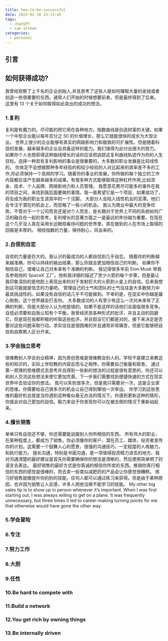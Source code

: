 ```yaml
---
title: how-to-be-successful
date: 2023-02-10 23:13:45
tags:
  - chatGPT
  - sam altman
categories:
  - personal
---
```


## 引言

## 如何获得成功?

我曾经观察了上千名的企业创始人,并且思考了这些人是如何赚取大量的金钱或者创造一些很重要的东西。通常人们开始的时候想要前者，但是最终得到了后者。
这里有 13 个关于如何取得如此突出的成功的想法。

### 1.复利

复利是有魔力的。尽可能的把它用在各种地方。指数曲线是创造财富的关键。如果一个中型企业能以每年百分之 50 的价值增长，那么它就能很快的成长为大型企业。
世界上很少的企业能够有真实的网路影响力和极致的可扩展性。但是随着科技的发展，越来越多的企业会具备这样的能力。我们值得为此付出很大的努力。
如果你个人也想获得这种曲线增长的话你应该把追踪这复利曲线轨迹作为你的人生目标。选择一种具有复利影响的事业是很重要的，大多数的职业发展是比较线性的。
你肯定不会想做那种多年经验的和较少经验的人对比起来的效率差不多的工作,你必须保持一个高频的学习。随着你的事业的发展，你所做的每个独立的工作内容都应该产生越来越多的成果。有很多种方式能够取得这种杠杆作用,比如资金、技术、个人品牌、网络影响力和人员管理。
我愿意花费尽可能多的事件在我的项目之间，来找到我后面要做的事情。我一直希望它是一个项目，如果成功了，将会成为我的职业生涯其中的一个注脚。
大部分人会陷入线性机会的泥潭。他们会专注于潜在的机会上，而忽略了一些小的机会。
我认为商业中最大的竞争优势，不管对于一个公司而言还是对个人而言，是长期对于世界上不同的系统如何广泛的融合在一起的思考。复利增长的显著方面之一是最远的年份越为重要。在现在这个几乎没人真在采用长远眼观看待问题的世界里，真在做到的人在市场上取得的回报是丰厚的。
相信指数的力量，保持耐心，风会来的。

### 2.自信到自恋

自信的力量是巨大的。我认识的最成功的人都自信到几乎自恋。
随着你的判断越来越准确，你可以持续的输出结果，那么你就会更加相信自己的判断。
如果你不相信自己，很难让自己对未来有个准确的判断。
我记得很多年前 Elon Musk 带我去参观他的 SpaceX 工厂。他和我详细的描述了至少火箭的每个步骤，但是最让我印象深刻的是他脸上表现出来的对于发射巨大的火箭到火星上的自信。后来我想到这可能就是信念的力量吧。
管理自己的士气和团队的士气往往是大多数努力中最具挑战性的。如果没有自信的话几乎不可能做到。不幸的是，在现实中你越是雄心勃勃，这个世界越会打击你。
大多数成功的人有至少有这么一次对未来有了正确的判断，但是大部分人认为他是错的。如果不是这样的话他们会面临很多竞争。
自信必须要和自我认知有个平衡。我曾经厌恶各种形式的批评，并且主动的回避它。但是现在我都积极的听取这些批评，并且假设它们都是对的，接下来决定是否要对这些问题采取行动。求实往往是很困难的并且通常非常痛苦，但是它能够把自信和自欺欺人区分开来。

### 3.学会独立思考

很难教别人学会创业精神，因为原创思维是很难教会别人的。学校不是建立来教这些的知识的，实际上学校教的内容反而与之相悖。你需要自己衡量和取舍。
通过第一原理的思维模式去思考并且得到一些新的想法的过程是很有意思的，你还可以和别人交流这些想法来使它更加完善。下一步我们需要找到便捷快速的方式在现实世界中去验证你的想法。
我可以失败很多次，但是我只需要对一次，这是企业家的思维。你需要给自己很多次的机会让自己得到哪怕一次幸运。
你学习到这些思维的最好机会就是当你遇到这种看似毫无办法的情况下。你遇到更新这种的情形，你就会对自己更加的自信。毅力来自于你发现你可以在被击倒的情况下重新站起来。

### 4.擅长销售

单单只有自信还不够，你还需要能说服别人你所相信的东西。
所有伟大的职业，在某种程度上，都成为了销售。你必须像你的客户、潜在员工、媒体、投资者宣传你的计划。这需要一个鼓舞人心的愿景，很强的沟通技巧，一定程度的人格魅力，和执行能力。
擅长沟通，特别是书面沟通，是一项值得投资精力进去的地方。我对沟通清楚的最好建议是首先你需要确保你的想法是清晰的，然后使用简单明了的语言去表达。
最好销售的最好方式是你真诚的相信你所卖的东西。推销你真行相信的东西的感觉是很棒的，而去卖一些类似减肥药的产品会让你感觉很糟糕。
练习好销售就像提升你的别的技能，任何人都可以通过练习来获得。但是由于某种原因，也许因为销售让人反感，许多人把他当做不能学习的技能。
My other big sales tip is to show up in person whenever it’s important. When I was first starting out, I was always willing to get on a plane. It was frequently unnecessary, but three times it led to career-making turning points for me that otherwise would have gone the other way.

### 5.学会冒险

### 6.专注

### 7.努力工作

### 8.大胆

### 9.任性

### 10.Be hard to compete with

### 11.Build a network

### 12.You get rich by owning things

### 13.Be internally driven
